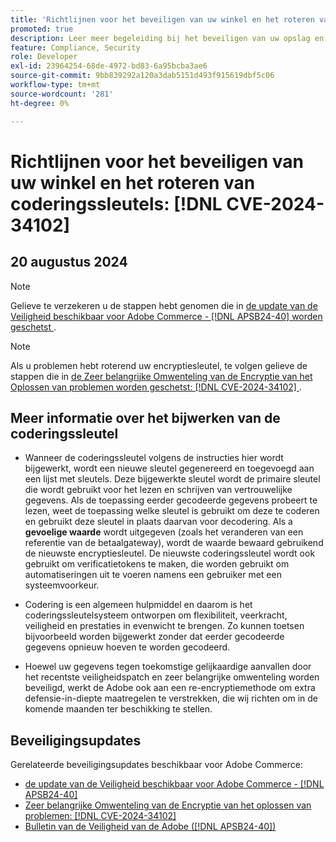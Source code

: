 ```yaml
---
title: 'Richtlijnen voor het beveiligen van uw winkel en het roteren van coderingssleutels: [!DNL CVE-2024-34102]'
promoted: true
description: Leer meer begeleiding bij het beveiligen van uw opslag en het roteren van encryptiesleutels betreffende  [!DNL CVE-2024-34102].
feature: Compliance, Security
role: Developer
exl-id: 23964254-68de-4972-bd83-6a95bcba3ae6
source-git-commit: 9bb839292a120a3dab5151d493f915619dbf5c06
workflow-type: tm+mt
source-wordcount: '281'
ht-degree: 0%

---
```


# Richtlijnen voor het beveiligen van uw winkel en het roteren van coderingssleutels: [!DNL CVE-2024-34102]

## 20 augustus 2024

>[!NOTE]
>
>Gelieve te verzekeren u de stappen hebt genomen die in [ de update van de Veiligheid beschikbaar voor Adobe Commerce - [!DNL APSB24-40] worden geschetst ](https://experienceleague.adobe.com/en/docs/commerce-knowledge-base/kb/troubleshooting/known-issues-patches-attached/security-update-available-for-adobe-commerce-apsb24-40-revised-to-include-isolated-patch-for-cve-2024-34102).

>[!NOTE]
>
>Als u problemen hebt roterend uw encryptiesleutel, te volgen gelieve de stappen die in [ de Zeer belangrijke Omwenteling van de Encryptie van het Oplossen van problemen worden geschetst: [!DNL CVE-2024-34102] ](https://experienceleague.adobe.com/en/docs/commerce-knowledge-base/kb/troubleshooting/known-issues-patches-attached/troubleshooting-encryption-key-rotation-cve-2024-34102).

## Meer informatie over het bijwerken van de coderingssleutel

* Wanneer de coderingssleutel volgens de instructies hier wordt bijgewerkt, wordt een nieuwe sleutel gegenereerd en toegevoegd aan een lijst met sleutels. Deze bijgewerkte sleutel wordt de primaire sleutel die wordt gebruikt voor het lezen en schrijven van vertrouwelijke gegevens. Als de toepassing eerder gecodeerde gegevens probeert te lezen, weet de toepassing welke sleutel is gebruikt om deze te coderen en gebruikt deze sleutel in plaats daarvan voor decodering. Als a **gevoelige waarde** wordt uitgegeven (zoals het veranderen van een referentie van de betaalgateway), wordt de waarde bewaard gebruikend de nieuwste encryptiesleutel. De nieuwste coderingssleutel wordt ook gebruikt om verificatietokens te maken, die worden gebruikt om automatiseringen uit te voeren namens een gebruiker met een systeemvoorkeur.

* Codering is een algemeen hulpmiddel en daarom is het coderingssleutelsysteem ontworpen om flexibiliteit, veerkracht, veiligheid en prestaties in evenwicht te brengen. Zo kunnen toetsen bijvoorbeeld worden bijgewerkt zonder dat eerder gecodeerde gegevens opnieuw hoeven te worden gecodeerd.

* Hoewel uw gegevens tegen toekomstige gelijkaardige aanvallen door het recentste veiligheidspatch en zeer belangrijke omwenteling worden beveiligd, werkt de Adobe ook aan een re-encryptiemethode om extra defensie-in-diepte maatregelen te verstrekken, die wij richten om in de komende maanden ter beschikking te stellen.

## Beveiligingsupdates

Gerelateerde beveiligingsupdates beschikbaar voor Adobe Commerce:

* [ de update van de Veiligheid beschikbaar voor Adobe Commerce - [!DNL APSB24-40] ](https://experienceleague.adobe.com/en/docs/commerce-knowledge-base/kb/troubleshooting/known-issues-patches-attached/security-update-available-for-adobe-commerce-apsb24-40-revised-to-include-isolated-patch-for-cve-2024-34102)
* [ Zeer belangrijke Omwenteling van de Encryptie van het oplossen van problemen: [!DNL CVE-2024-34102] ](https://experienceleague.adobe.com/en/docs/commerce-knowledge-base/kb/troubleshooting/known-issues-patches-attached/troubleshooting-encryption-key-rotation-cve-2024-34102)
* [ Bulletin van de Veiligheid van de Adobe ([!DNL APSB24-40]) ](https://helpx.adobe.com/security/products/magento/apsb24-40.html)
